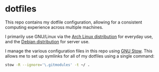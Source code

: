 dotfiles
========

This repo contains my dotfile configuration, allowing for a consistent computing experience across multiple machines.

I primarily use GNU/Linux via the [Arch Linux distribution](https://archlinux.org) for everyday use, and the [Debian distribution](https://debian.org) for server use.

I manage the various configuration files in this repo using [GNU Stow](https://www.gnu.org/software/stow/). This allows me to set up symlinks for all of my dotfiles using a single command:

~~~sh
stow -R --ignore='\.gitmodules' -t ~/ .
~~~
